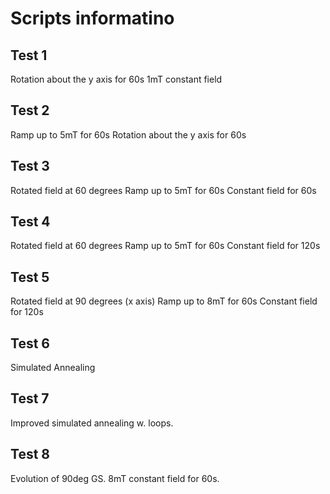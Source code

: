 # Scripts informatino

## Test 1
Rotation about the y axis for 60s
1mT constant field

## Test 2
Ramp up to 5mT for 60s
Rotation about the y axis for 60s

## Test 3
Rotated field at 60 degrees
Ramp up to 5mT for 60s
Constant field for 60s 

## Test 4
Rotated field at 60 degrees
Ramp up to 5mT for 60s
Constant field for 120s

## Test 5
Rotated field at 90 degrees (x axis)
Ramp up to 8mT for 60s
Constant field for 120s

## Test 6
Simulated Annealing

## Test 7
Improved simulated annealing w. loops.

## Test 8
Evolution of 90deg GS.
8mT constant field for 60s.


